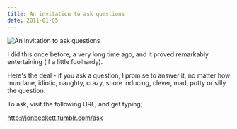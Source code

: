 ```yaml
---
title: An invitation to ask questions
date: 2011-01-05
---
```


![An invitation to ask questions](https://source.unsplash.com/y7GlIdTUOvo/1600x900)

I did this once before, a very long time ago, and it proved remarkably entertaining (if a little foolhardy).

Here's the deal - if you ask a question, I promise to answer it, no matter how mundane, idiotic, naughty, crazy, snore inducing, clever, mad, potty or silly the question.

To ask, visit the following URL, and get typing;

http://jonbeckett.tumblr.com/ask